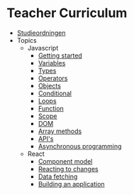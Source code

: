 # Teacher Curriculum

- [Studieordningen](./studieordning-programmering-2.md)
- Topics
  - Javascript
    - [Getting started](topics/javascript/getting-started.md)
    - [Variables](topics/javascript/variables.md)
    - [Types](topics/javascript/types-string-number-boolean-array.md)
    - [Operators](topics/javascript/operators.md)
    - [Objects](topics/javascript/objects.md)
    - [Conditional](topics/javascript/conditional.md)
    - [Loops](topics/javascript/loops.md)
    - [Function](topics/javascript/function.md)
    - [Scope](topics/javascript/scope.md)
    - [DOM](topics/javascript/dom.md)
    - [Array methods](topics/javascript/array-methods.md)
    - [API's](topics/javascript/api\'s.md)
    - [Asynchronous programming](topics/javascript/async.md)
  - React
    - [Component model](topics/react/component-model.md)
    - [Reacting to changes](topics/react/reacting-to-changes.md)
    - [Data fetching](topics/react/data-fetching.md)
    - [Building an application](topics/react/building-an-application.md)


